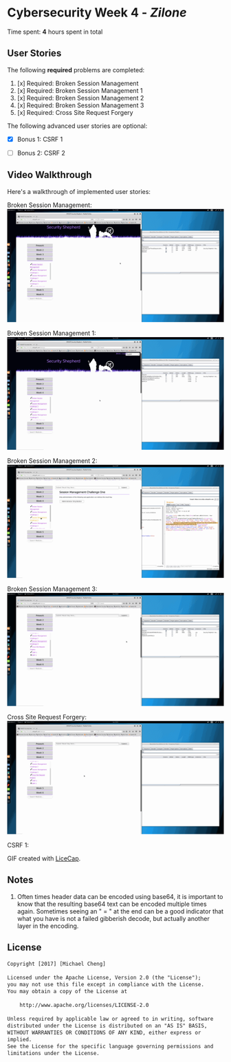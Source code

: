 # Cybersecurity Week 4 - *Zilone* 

Time spent: **4** hours spent in total 

## User Stories

The following **required** problems are completed:

1. [x]  Required: Broken Session Management
2. [x]  Required: Broken Session Management 1
3. [x]  Required: Broken Session Management 2
4. [x]  Required: Broken Session Management 3
5. [x]  Required: Cross Site Request Forgery

The following advanced user stories are optional:

* [x]  Bonus 1: CSRF 1
* [ ]  Bonus 2: CSRF 2


## Video Walkthrough

Here's a walkthrough of implemented user stories:

Broken Session Management:
<img src='Broken Session Management.gif' title='Broken Session Management' width='' alt='' />

Broken Session Management 1:
<img src='Broken Session Management 1.gif' title='Broken Session Managementg 1' width='' alt='' />

Broken Session Management 2:
<img src='Broken Session Management 2.gif' title='Broken Session Management 2' width='' alt='' />

Broken Session Management 3:
<img src='Broken Session Management 3.gif' title='Broken Session Managementg 3' width='' alt='' />

Cross Site Request Forgery:
<img src='Cross Site Request Forger.gif' title='Cross Site Request Forgery' width='' alt='' />

CSRF 1:
<img src='CSRF 1.gif' title='CSRF' width='' alt='' />


GIF created with [LiceCap](http://www.cockos.com/licecap/).

## Notes

1. Often times header data can be encoded using base64, it is important to know that the resulting base64 text can be encoded multiple times again. Sometimes seeing an " = " at the end can be a good indicator that what you have is not a failed gibberish decode, but actually another layer in the encoding.

## License

    Copyright [2017] [Michael Cheng]

    Licensed under the Apache License, Version 2.0 (the "License");
    you may not use this file except in compliance with the License.
    You may obtain a copy of the License at

        http://www.apache.org/licenses/LICENSE-2.0

    Unless required by applicable law or agreed to in writing, software
    distributed under the License is distributed on an "AS IS" BASIS,
    WITHOUT WARRANTIES OR CONDITIONS OF ANY KIND, either express or implied.
    See the License for the specific language governing permissions and
    limitations under the License.
